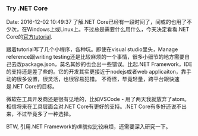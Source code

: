 <!--
title: Try .NET Core
date: 2016-12-02 10:49:37
tags:
- .NET Core
-->
### Try .NET Core
Date: 2016-12-02 10:49:37
了解.NET Core已经有一段时间了，间或的也用了不少次，在Windows上或Linux上。不过总是需要什么用什么，今天决定看看.NET Core的[官方tutorial](https://docs.microsoft.com/en-us/dotnet/articles/core/tutorials/). 

<!-- more -->

跟着tutorial写了几个小程序，各种坑。即使在visual studio里头，Manage reference跟writing testing还是比较麻烦的一个事情，很多小细节的地方需要自己去改package.json，莫名其妙的也会出一些错误。比起.NET Framework，IDE的支持还是差了些的。它的开发其实更接近于nodejs或者web applicaiton，靠手动的很多设置，很灵活，也很容易犯错。 不奇怪，毕竟轻量，跨平台跟快速是.NET Core的目标。

微软在工具开发商还是很有见地的，比如VSCode - 用了两天我就放弃了atom。相信将来在工具层面会对.NET Core有更好的支持。.NET Core有多好还说不出来，不过毕竟多了一种选择。

BTW, 引用.NET Framework的dll貌似比较麻烦，还需要深入研究一下。
